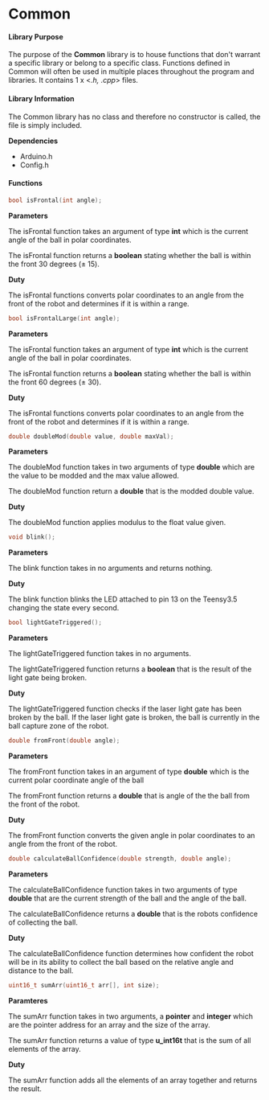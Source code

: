 # Common



#### Library Purpose

The purpose of the **Common** library is to house functions that don't warrant a specific library or belong to a specific class. Functions defined in Common will often be used in multiple places throughout the program and libraries. It contains 1 x <*.h, .cpp*> files.



#### Library Information

The Common library has no class and therefore no constructor is called, the file is simply included.

**Dependencies**

- Arduino.h
- Config.h



#### Functions

```c++
bool isFrontal(int angle);
```

**Parameters**

The isFrontal function takes an argument of type **int** which is the current angle of the ball in polar coordinates.

The isFrontal function returns a **boolean** stating whether the ball is within the front 30 degrees (± 15).



**Duty**

The isFrontal functions converts polar coordinates to an angle from the front of the robot and determines if it is within a range.



```c++
bool isFrontalLarge(int angle);
```

**Parameters**

The isFrontal function takes an argument of type **int** which is the current angle of the ball in polar coordinates.

The isFrontal function returns a **boolean** stating whether the ball is within the front 60 degrees (± 30).



**Duty**

The isFrontal functions converts polar coordinates to an angle from the front of the robot and determines if it is within a range.



```c++
double doubleMod(double value, double maxVal);
```

**Parameters**

The doubleMod function takes in two arguments of type **double** which are the value to be modded and the max value allowed.

The doubleMod function return a **double** that is the modded double value.



**Duty**

The doubleMod function applies modulus to the float value given.



```c++
void blink();
```

**Parameters**

The blink function takes in no arguments and returns nothing.



**Duty**

The blink function blinks the LED attached to pin 13 on the Teensy3.5 changing the state every second.



```c++
bool lightGateTriggered();
```

**Parameters**

The lightGateTriggered function takes in no arguments.

The lightGateTriggered function returns a **boolean** that is the result of the light gate being broken.



**Duty**

The lightGateTriggered function checks if the laser light gate has been broken by the ball. If the laser light gate is broken, the ball is currently in the ball capture zone of the robot.



```c++
double fromFront(double angle);
```

**Parameters**

The fromFront function takes in an argument of type **double** which is the current polar coordinate angle of the ball

The fromFront function returns a **double** that is angle of the the ball from the front of the robot.



**Duty**

The fromFront function converts the given angle in polar coordinates to an angle from the front of the robot.



```c++
double calculateBallConfidence(double strength, double angle);
```

**Parameters**

The calculateBallConfidence function takes in two arguments of type **double** that are the current strength of the ball and the angle of the ball.

The calculateBallConfidence returns a **double** that is the robots confidence of collecting the ball.



**Duty**

The calculateBallConfidence function determines how confident the robot will be in its ability to collect the ball based on the relative angle and distance to the ball.



```c++
uint16_t sumArr(uint16_t arr[], int size);
```

**Paramteres**

The sumArr function takes in two arguments, a **pointer** and **integer** which are the pointer address for an array and the size of the array.

The sumArr function returns a value of type **u_int16t** that is the sum of all elements of the array.



**Duty**

The sumArr function adds all the elements of an array together and returns the result.